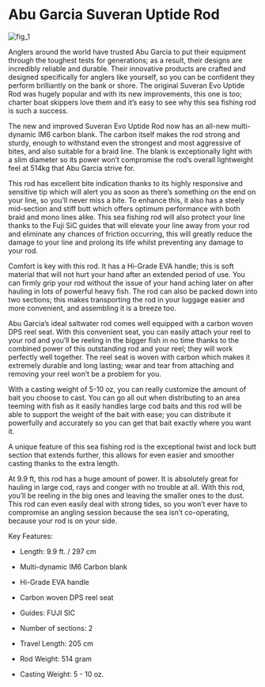 # Abu Garcia Suveran Uptide Rod

![fig_1](./Rods_Abu_Suveran_Uptide.jpg)

Anglers around the world have trusted Abu Garcia to put their equipment through the toughest tests for
generations; as a result, their designs are incredibly reliable and durable.
Their innovative products are crafted and designed specifically for anglers like yourself, so you can
be confident they perform brilliantly on the bank or shore.
The original Suveran Evo Uptide Rod was hugely popular and with its new improvements, this one is too;
charter boat skippers love them and it’s easy to see why this sea fishing rod is such a success.

The new and improved Suveran Evo Uptide Rod now has an all-new multi-dynamic IM6 carbon blank.
The carbon itself makes the rod strong and sturdy, enough to withstand even the strongest and most
aggressive of bites, and also suitable for a braid line.
The blank is exceptionally light with a slim diameter so its power won’t compromise the rod’s overall
lightweight feel at 514kg that Abu Garcia strive for.

This rod has excellent bite indication thanks to its highly responsive and sensitive tip which will alert
you as soon as there’s something on the end on your line, so you’ll never miss a bite.
To enhance this, it also has a steely mid-section and stiff butt which offers optimum performance with both
braid and mono lines alike.
This sea fishing rod will also protect your line thanks to the Fuji SiC guides that will elevate your line
away from your rod and eliminate any chances of friction occurring, this will greatly reduce the damage to
your line and prolong its life whilst preventing any damage to your rod.

Comfort is key with this rod. It has a Hi-Grade EVA handle; this is soft material that will not hurt your
hand after an extended period of use.
You can firmly grip your rod without the issue of your hand aching later on after hauling in lots of powerful
heavy fish.
The rod can also be packed down into two sections; this makes transporting the rod in your luggage easier and
more convenient, and assembling it is a breeze too.

Abu Garcia’s ideal saltwater rod comes well equipped with a carbon woven DPS reel seat.
With this convenient seat, you can easily attach your reel to your rod and you’ll be reeling in the bigger fish
in no time thanks to the combined power of this outstanding rod and your reel; they will work perfectly well
together.
The reel seat is woven with carbon which makes it extremely durable and long lasting; wear and tear from
attaching and removing your reel won’t be a problem for you.

With a casting weight of 5-10 oz, you can really customize the amount of bait you choose to cast.
You can go all out when distributing to an area teeming with fish as it easily handles large cod baits and this
rod will be able to support the weight of the bait with ease; you can distribute it powerfully and accurately
so you can get that bait exactly where you want it.

A unique feature of this sea fishing rod is the exceptional twist and lock butt section that extends further,
this allows for even easier and smoother casting thanks to the extra length.

At 9.9 ft, this rod has a huge amount of power.
It is absolutely great for hauling in large cod, rays and conger with no trouble at all. With this rod, you’ll
be reeling in the big ones and leaving the smaller ones to the dust.
This rod can even easily deal with strong tides, so you won’t ever have to compromise an angling session
because the sea isn’t co-operating, because your rod is on your side.

Key Features:

- Length: 9.9 ft. / 297 cm

- Multi-dynamic IM6 Carbon blank

- Hi-Grade EVA handle

- Carbon woven DPS reel seat

- Guides: FUJI SIC

- Number of sections: 2

- Travel Length: 205 cm

- Rod Weight: 514 gram

- Casting Weight: 5 - 10 oz.
